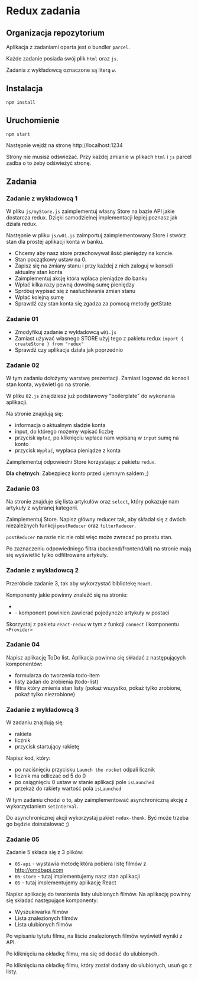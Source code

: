 # Redux zadania

## Organizacja repozytorium

Aplikacja z zadaniami oparta jest o bundler `parcel`.

Każde zadanie posiada swój plik `html` oraz `js`.

Zadania z wykładowcą oznaczone są literą `w`.

## Instalacja

```
npm install
```

## Uruchomienie

```
npm start
```

Następnie wejdź na stronę http://localhost:1234

Strony nie musisz odświeżać. Przy każdej zmianie w plikach `html` i `js` parcel zadba o to żeby odświeżyć stronę.

## Zadania

### Zadanie z wykładowcą 1
W pliku `js/myStore.js` zaimplementuj własny Store na bazie API jakie dostarcza redux.
Dzięki samodzielnej implementacji lepiej poznasz jak działa redux.

Następnie w pliku `js/w01.js` zaimportuj zaimplementowany Store i stwórz stan dla prostej aplikacji konta w banku.

- Chcemy aby nasz store przechowywał ilość pieniędzy na koncie.
- Stan początkowy ustaw na 0.
- Zapisz się na zmiany stanu i przy każdej z nich zaloguj w konsoli aktualny stan konta
- Zaimplementuj akcję która wpłaca pieniądze do banku
- Wpłać kilka razy pewną dowolną sumę pieniędzy
- Spróbuj wypisać się z nasłuchiwania zmian stanu
- Wpłać kolejną sumę
- Sprawdź czy stan konta się zgadza za pomocą metody getState


### Zadanie 01
- Zmodyfikuj zadanie z wykładowcą `w01.js`
- Zamiast używać własnego STORE użyj tego z pakietu redux `import { createStore } from "redux"`
- Sprawdź czy aplikacja działa jak poprzednio

### Zadanie 02
W tym zadaniu dołożymy warstwę prezentacji. Zamiast logować do konsoli stan konta, wyświetl go na stronie.

W pliku `02.js` znajdziesz już podstawowy "boilerplate" do wykonania aplikacji.

Na stronie znajdują się: 
- informacja o aktualnym sladzie konta
- input, do którego możemy wpisać liczbę
- przycisk `Wpłać`, po kliknięciu wpłaca nam wpisaną w `input` sumę na konto
- przycisk `Wypłać`, wypłaca pieniądze z konta

Zaimplementuj odpowiedni Store korzystając z pakietu `redux`.

**Dla chętnych**: Zabezpiecz konto przed ujemnym saldem ;)

### Zadanie 03
Na stronie znajduje się lista artykułów oraz `select`, który pokazuje nam artykuły z wybranej kategorii.

Zaimplementuj Store. Napisz główny reducer tak, aby składał się z dwóch niezależnych funkcji `postReducer` oraz `filterReducer`.

`postReducer` na razie nic nie robi więc może zwracać po prostu stan.

Po zaznaczeniu odpowiedniego filtra (backend/frontend/all) na stronie mają się wyświetlić tylko odfiltrowane artykuły.

### Zadanie z wykładowcą 2
Przeróbcie zadanie 3, tak aby wykorzystać bibliotekę `React`.

Komponenty jakie powinny znaleźć się na stronie:
- <Filter />
- <Articles /> - komponent powinien zawierać pojedyncze artykuły w postaci <ArticleItem />

Skorzystaj z pakietu `react-redux` w tym z funkcji `connect` i komponentu `<Provider>`

### Zadanie 04
Napisz aplikację ToDo list. Aplikacja powinna się składać z następujących komponentów:
- formularza do tworzenia todo-item
- listy zadań do zrobienia (todo-list)
- filtra który zmienia stan listy (pokaż wszystko, pokaż tylko zrobione, pokaż tylko niezrobione)

### Zadanie z wykładowcą 3
W zadaniu znajdują się:
- rakieta
- licznik
- przycisk startujący rakietę

Napisz kod, który:
- po naciśnięciu przycisku `Launch the rocket` odpali licznik
- licznik ma odliczać od 5 do 0
- po osiągnięciu 0 ustaw w stanie aplikacji pole `isLaunched`
- przekaż do rakiety wartość pola `isLaunched`

W tym zadaniu chodzi o to, aby zaimplementować asynchroniczną akcję z wykorzystaniem `setInterval`.

Do asynchronicznej akcji wykorzystaj pakiet `redux-thunk`. Być może trzeba go będzie doinstalować ;)

### Zadanie 05
Zadanie 5 składa się z 3 plików:
- `05-api` - wystawia metodę która pobiera listę filmów z http://omdbapi.com
- `05-store` - tutaj implementujemy nasz stan aplikacji
- `05` - tutaj implementujemy aplikację React

Napisz aplikację do tworzenia listy ulubionych filmów. Na aplikację powinny się składać następujące komponenty:
- Wyszukiwarka filmów
- Lista znalezionych filmów
- Lista ulubionych filmów

Po wpisaniu tytułu filmu, na liście znalezionych filmów wyświetl wyniki z API.

Po kliknięciu na okładkę filmu, ma się od dodać do ulubionych.

Po kliknięciu na okładkę filmu, który został dodany do ulubionych, usuń go z listy.

